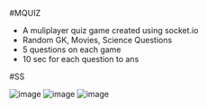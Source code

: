 #MQUIZ

- A muliplayer quiz game created using socket.io
- Random GK, Movies, Science Questions
- 5 questions on each game
- 10 sec for each question to ans

#SS

![image](https://github.com/user-attachments/assets/1192f42a-4e8b-406d-a8a5-1eec5b53f72a)
![image](https://github.com/user-attachments/assets/4aef32e5-8ddd-49a2-a199-d4aed38b6209)
![image](https://github.com/user-attachments/assets/7dc47d28-95c5-4602-9926-843b958398a9)
